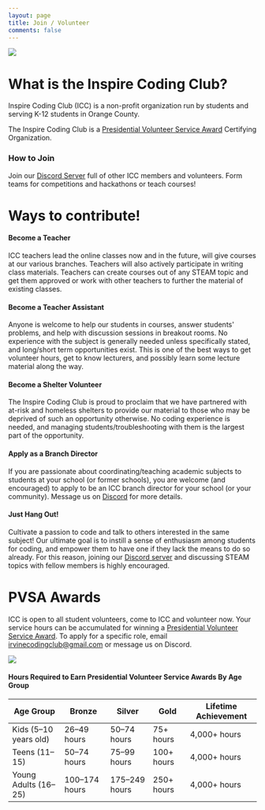 ```yaml
---
layout: page
title: Join / Volunteer
comments: false
---
```

![](assets/images/volunteer.png)

# What is the Inspire Coding Club?

Inspire Coding Club (ICC) is a non-profit organization run by students and serving K-12 students in Orange County.

The Inspire Coding Club is a [Presidential Volunteer Service Award](https://www.presidentialserviceawards.gov/) Certifying Organization.

### How to Join

Join our [Discord Server](https://inspirecoding.org/join) full of other ICC members and volunteers. Form teams for competitions and hackathons or teach courses!


# Ways to contribute!

#### Become a Teacher

ICC teachers lead the online classes now and in the future, will give courses at our various branches. Teachers will also actively participate in writing class materials. Teachers can create courses out of any STEAM topic and get them approved or work with other teachers to further the material of existing classes.

#### Become a Teacher Assistant

Anyone is welcome to help our students in courses, answer students&#39; problems, and help with discussion sessions in breakout rooms. No experience with the subject is generally needed unless specifically stated, and long/short term opportunities exist. This is one of the best ways to get volunteer hours, get to know lecturers, and possibly learn some lecture material along the way.

#### Become a Shelter Volunteer

The Inspire Coding Club is proud to proclaim that we have partnered with at-risk and homeless shelters to provide our material to those who may be deprived of such an opportunity otherwise. No coding experience is needed, and managing students/troubleshooting with them is the largest part of the opportunity.

#### Apply as a Branch Director

If you are passionate about coordinating/teaching academic subjects to students at your school (or former schools), you are welcome (and encouraged) to apply to be an ICC branch director for your school (or your community). Message us on [Discord](https://inspirecoding.org/join) for more details.

#### Just Hang Out!

Cultivate a passion to code and talk to others interested in the same subject! Our ultimate goal is to instill a sense of enthusiasm among students for coding, and empower them to have one if they lack the means to do so already. For this reason, joining our [Discord server](https://inspirecoding.org/join) and discussing STEAM topics with fellow members is highly encouraged.


# PVSA Awards

ICC is open to all student volunteers, come to ICC and volunteer now. Your service hours can be accumulated for winning a [Presidential Volunteer Service Award](https://www.presidentialserviceawards.gov/). To apply for a specific role, email <a href="mailto:irvinecodingclub@gmail.com">irvinecodingclub@gmail.com</a> or message us on Discord.

![](assets/images/pvsa-logo.png)

#### Hours Required to Earn Presidential Volunteer Service Awards By Age Group

<link rel="stylesheet" href="assets/css/table.css">
<table class="styled-table">
  <thead>
    <tr>
      <th>Age Group</th>
      <th>Bronze</th>
      <th>Silver</th>
      <th>Gold</th>
      <th>Lifetime Achievement</th>
    </tr>
  </thead>
  <tbody>
    <tr>
      <td>Kids (5–10 years old)</td>
      <td>26–49 hours</td>
      <td>50–74 hours</td>
      <td>75+ hours</td>
      <td>4,000+ hours</td>
    </tr>
    <tr class="active-row">
      <td>Teens (11–15)</td>
      <td>50–74 hours</td>
      <td>75–99 hours</td>
      <td>100+ hours</td>
      <td>4,000+ hours</td>
    </tr>
    <tr>
      <td>Young Adults (16–25)</td>
      <td>100–174 hours</td>
      <td> 175–249 hours </td>
      <td>250+ hours</td>
      <td>4,000+ hours</td>
    </tr>
  </tbody>
</table>
